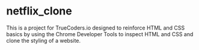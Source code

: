 # netflix_clone

This is a project for TrueCoders.io designed to reinforce HTML and CSS basics by using the Chrome Developer Tools to inspect HTML and CSS and clone the styling of a website. 
